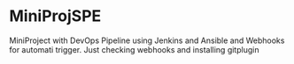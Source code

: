 # MiniProjSPE
MiniProject with DevOps Pipeline using Jenkins and Ansible and Webhooks for automati trigger.
Just checking webhooks and installing gitplugin
